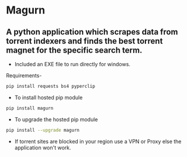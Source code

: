 # Magurn

## A python application which scrapes data from torrent indexers and finds the best torrent magnet for the specific search term.

* Included an EXE file to run directly for windows.

Requirements-
```sh
pip install requests bs4 pyperclip
```

* To install hosted pip module
```sh
pip install magurn
```

* To upgrade the hosted pip module
```sh
pip install --upgrade magurn
```

- If torrent sites are blocked in your region use a VPN or Proxy else the application won't work.
